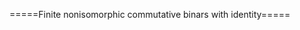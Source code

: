 =====Finite nonisomorphic commutative binars with identity=====
<html>
<div id="insert"></div>
<script src="http://math.chapman.edu/~jipsen/structures/ua.js"></script>
<script>init("CBinI",4,{commutative:true,identity:true})</script>
</html>